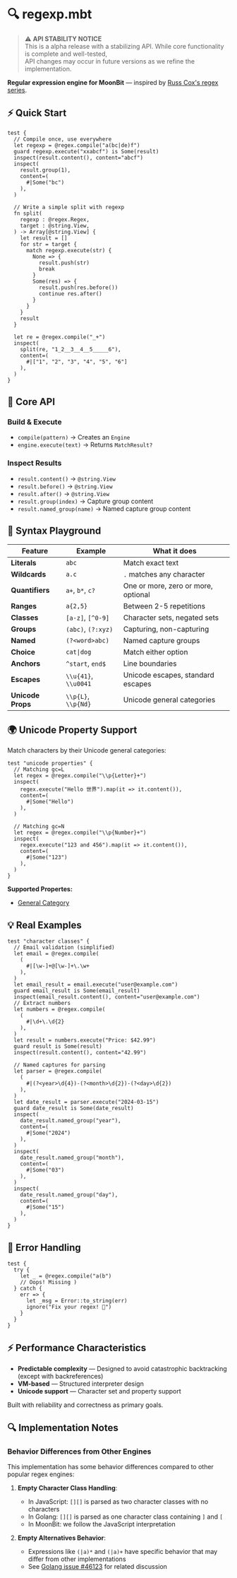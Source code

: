 # 🔍 regexp.mbt

> ⚠️ **API STABILITY NOTICE**\
> This is a alpha release with a stabilizing API. While core functionality is
> complete and well-tested,\
> API changes may occur in future versions as we refine the implementation.

**Regular expression engine for MoonBit** — inspired by
[Russ Cox's regex series](https://swtch.com/~rsc/regexp/regexp1.html).

## ⚡ Quick Start

```moonbit
test {
  // Compile once, use everywhere
  let regexp = @regex.compile("a(bc|de)f")
  guard regexp.execute("xxabcf") is Some(result)
  inspect(result.content(), content="abcf")
  inspect(
    result.group(1),
    content=(
      #|Some("bc")
    ),
  )

  // Write a simple split with regexp
  fn split(
    regexp : @regex.Regex,
    target : @string.View,
  ) -> Array[@string.View] {
    let result = []
    for str = target {
      match regexp.execute(str) {
        None => {
          result.push(str)
          break
        }
        Some(res) => {
          result.push(res.before())
          continue res.after()
        }
      }
    }
    result
  }

  let re = @regex.compile("_+")
  inspect(
    split(re, "1_2__3__4__5_____6"),
    content=(
      #|["1", "2", "3", "4", "5", "6"]
    ),
  )
}
```

## 🎯 Core API

### Build & Execute

- `compile(pattern)` → Creates an `Engine`
- `engine.execute(text)` → Returns `MatchResult?`

### Inspect Results

- `result.content()` → `@string.View`
- `result.before()` → `@string.View`
- `result.after()` → `@string.View`
- `result.group(index)` → Capture group content
- `result.named_group(name)` → Named capture group content

## 🎪 Syntax Playground

| Feature           | Example              | What it does                        |
| ----------------- | -------------------- | ----------------------------------- |
| **Literals**      | `abc`                | Match exact text                    |
| **Wildcards**     | `a.c`                | `.` matches any character           |
| **Quantifiers**   | `a+`, `b*`, `c?`     | One or more, zero or more, optional |
| **Ranges**        | `a{2,5}`             | Between 2-5 repetitions             |
| **Classes**       | `[a-z]`, `[^0-9]`    | Character sets, negated sets        |
| **Groups**        | `(abc)`, `(?:xyz)`   | Capturing, non-capturing            |
| **Named**         | `(?<word>abc)`       | Named capture groups                |
| **Choice**        | `cat\|dog`           | Match either option                 |
| **Anchors**       | `^start`, `end$`     | Line boundaries                     |
| **Escapes**       | `\\u{41}`, `\\u0041` | Unicode escapes, standard escapes   |
| **Unicode Props** | `\\p{L}`, `\\p{Nd}`  | Unicode general categories          |

## 🌍 Unicode Property Support

Match characters by their Unicode general categories:

```moonbit
test "unicode properties" {
  // Matching gc=L
  let regex = @regex.compile("\\p{Letter}+")
  inspect(
    regex.execute("Hello 世界").map(it => it.content()),
    content=(
      #|Some("Hello")
    ),
  )

  // Matching gc=N
  let regex = @regex.compile("\\p{Number}+")
  inspect(
    regex.execute("123 and 456").map(it => it.content()),
    content=(
      #|Some("123")
    ),
  )
}
```

**Supported Propertes:**

- [General Category](https://www.unicode.org/reports/tr44/#General_Category_Values)

## 💡 Real Examples

```moonbit
test "character classes" {
  // Email validation (simplified)
  let email = @regex.compile(
    (
      #|[\w-]+@[\w-]+\.\w+
    ),
  )
  let email_result = email.execute("user@example.com")
  guard email_result is Some(email_result)
  inspect(email_result.content(), content="user@example.com")
  // Extract numbers
  let numbers = @regex.compile(
    (
      #|\d+\.\d{2}
    ),
  )
  let result = numbers.execute("Price: $42.99")
  guard result is Some(result)
  inspect(result.content(), content="42.99")

  // Named captures for parsing
  let parser = @regex.compile(
    (
      #|(?<year>\d{4})-(?<month>\d{2})-(?<day>\d{2})
    ),
  )
  let date_result = parser.execute("2024-03-15")
  guard date_result is Some(date_result)
  inspect(
    date_result.named_group("year"),
    content=(
      #|Some("2024")
    ),
  )
  inspect(
    date_result.named_group("month"),
    content=(
      #|Some("03")
    ),
  )
  inspect(
    date_result.named_group("day"),
    content=(
      #|Some("15")
    ),
  )
}
```

## 🚨 Error Handling

```moonbit
test {
  try {
    let _ = @regex.compile("a(b")
    // Oops! Missing )
  } catch {
    err => {
      let _msg = Error::to_string(err)
      ignore("Fix your regex! 🔧")
    }
  }
}
```

## ⚡ Performance Characteristics

- **Predictable complexity** — Designed to avoid catastrophic backtracking
  (except with backreferences)
- **VM-based** — Structured interpreter design
- **Unicode support** — Character set and property support

Built with reliability and correctness as primary goals.

## 🔍 Implementation Notes

### Behavior Differences from Other Engines

This implementation has some behavior differences compared to other popular
regex engines:

1. **Empty Character Class Handling**:

   - In JavaScript: `[][]` is parsed as two character classes with no characters
   - In Golang: `[][]` is parsed as one character class containing `]` and `[`
   - In MoonBit: we follow the JavaScript interpretation

2. **Empty Alternatives Behavior**:

   - Expressions like `(|a)*` and `(|a)+` have specific behavior that may differ
     from other implementations
   - See [Golang issue #46123](https://github.com/golang/go/issues/46123) for
     related discussion

